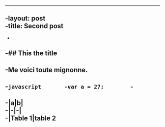 <hr>
<h2 id="layout-post---title-second-post">-layout: post		<br>
-title: Second post</h2>
<ul>
<li></li>
</ul>
<h2 id="this-the-title">-## This the title</h2>
<h2 id="me-voici-toute-mignonne.">-Me voici toute mignonne.</h2>
<h2 id="javascript----var-a--27----">-<code>javascript		 -var a = 27;		 -</code></h2>
<h2 id="ab--------table-1table-2">-|a|b|		<br>
-|-|-|		<br>
-|Table 1|table 2</h2>